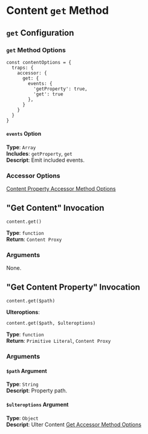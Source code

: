 # Content `get` Method
## `get` Configuration
### `get` Method Options
```
const contentOptions = {
  traps: {
    accessor: {
      get: {
        events: {
          'getProperty': true,
          'get': true
        },
      }
    }
  }
}
```
#### `events` Option
**Type**: `Array`  
**Includes**: `getProperty`, `get`  
**Descript**: Emit included events.  

### Accessor Options
[Content Property Accessor Method Options](../index.md#path-options)

## "Get Content" Invocation
```
content.get()
```
**Type**: `function`  
**Return**: `Content Proxy`  
### Arguments
None.  

## "Get Content Property" Invocation
```
content.get($path)
```
**Ulteroptions**:  
```
content.get($path, $ulteroptions)
```
**Type**: `function`  
**Return**: `Primitive Literal`, `Content Proxy`
### Arguments
#### `$path` Argument
**Type**: `String`  
**Descript**: Property path. 
#### `$ulteroptions` Argument
**Type**: `Object`  
**Descript**: Ulter Content [Get Accessor Method Options](#get-method-options)